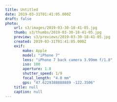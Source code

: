 ```yaml
---
title: Untitled
date: 2019-03-31T01:41:05.000Z
draft: false
photo:
    url: s3/images/2019-03-30-18-41-05.jpg
    thumb: s3/thumbs/2019-03-30-18-41-05.jpg
    preview: s3/previews/2019-03-30-18-41-05.jpg
    created: 2019-03-31T01:41:05.000Z
    exif:
        make: Apple
        model: "iPhone 7"
        lens: "iPhone 7 back camera 3.99mm f/1.8"
        iso: 100
        aperture: 1.8
        shutter_speed: 1/9
        focal_length: "4.0 mm"
        gps: "47.6229388888889 -122.3506"
    title: null
    caption: null
---
```

